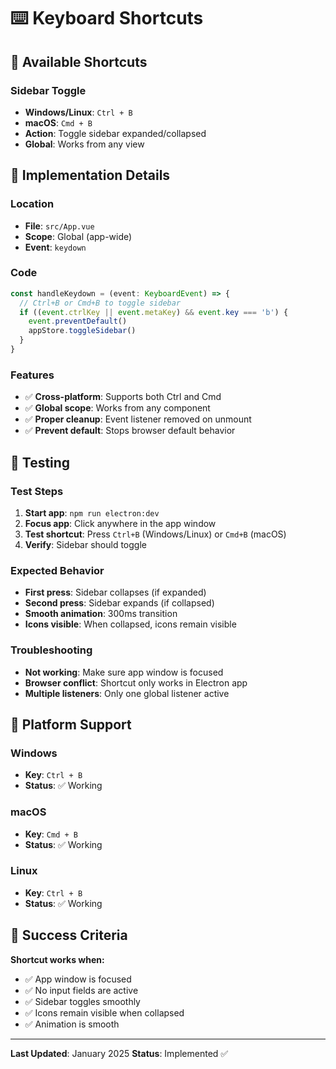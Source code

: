 # ⌨️ Keyboard Shortcuts

## 🎯 **Available Shortcuts**

### **Sidebar Toggle**
- **Windows/Linux**: `Ctrl + B`
- **macOS**: `Cmd + B`
- **Action**: Toggle sidebar expanded/collapsed
- **Global**: Works from any view

## 🔧 **Implementation Details**

### **Location**
- **File**: `src/App.vue`
- **Scope**: Global (app-wide)
- **Event**: `keydown`

### **Code**
```typescript
const handleKeydown = (event: KeyboardEvent) => {
  // Ctrl+B or Cmd+B to toggle sidebar
  if ((event.ctrlKey || event.metaKey) && event.key === 'b') {
    event.preventDefault()
    appStore.toggleSidebar()
  }
}
```

### **Features**
- ✅ **Cross-platform**: Supports both Ctrl and Cmd
- ✅ **Global scope**: Works from any component
- ✅ **Proper cleanup**: Event listener removed on unmount
- ✅ **Prevent default**: Stops browser default behavior

## 🧪 **Testing**

### **Test Steps**
1. **Start app**: `npm run electron:dev`
2. **Focus app**: Click anywhere in the app window
3. **Test shortcut**: Press `Ctrl+B` (Windows/Linux) or `Cmd+B` (macOS)
4. **Verify**: Sidebar should toggle

### **Expected Behavior**
- **First press**: Sidebar collapses (if expanded)
- **Second press**: Sidebar expands (if collapsed)
- **Smooth animation**: 300ms transition
- **Icons visible**: When collapsed, icons remain visible

### **Troubleshooting**
- **Not working**: Make sure app window is focused
- **Browser conflict**: Shortcut only works in Electron app
- **Multiple listeners**: Only one global listener active

## 📱 **Platform Support**

### **Windows**
- **Key**: `Ctrl + B`
- **Status**: ✅ Working

### **macOS**
- **Key**: `Cmd + B`
- **Status**: ✅ Working

### **Linux**
- **Key**: `Ctrl + B`
- **Status**: ✅ Working

## 🎉 **Success Criteria**

**Shortcut works when:**
- ✅ App window is focused
- ✅ No input fields are active
- ✅ Sidebar toggles smoothly
- ✅ Icons remain visible when collapsed
- ✅ Animation is smooth

---

**Last Updated**: January 2025
**Status**: Implemented ✅
